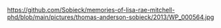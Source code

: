 https://github.com/Sobieck/memories-of-lisa-rae-mitchell-phd/blob/main/pictures/thomas-anderson-sobieck/2013/WP_000564.jpg